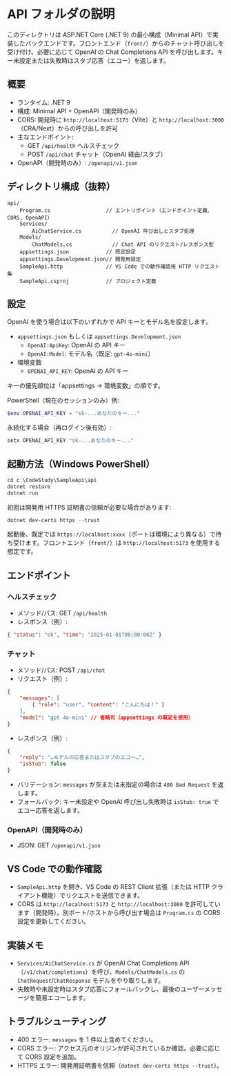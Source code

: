 # API フォルダの説明

このディレクトリは ASP.NET Core (.NET 9) の最小構成（Minimal API）で実装したバックエンドです。フロントエンド（`front/`）からのチャット呼び出しを受け付け、必要に応じて OpenAI の Chat Completions API を呼び出します。キー未設定または失敗時はスタブ応答（エコー）を返します。

## 概要

- ランタイム: .NET 9
- 構成: Minimal API + OpenAPI（開発時のみ）
- CORS: 開発時に `http://localhost:5173`（Vite）と `http://localhost:3000`（CRA/Next）からの呼び出しを許可
- 主なエンドポイント:
	- GET `/api/health` ヘルスチェック
	- POST `/api/chat` チャット（OpenAI 経由/スタブ）
- OpenAPI（開発時のみ）: `/openapi/v1.json`

## ディレクトリ構成（抜粋）

```
api/
	Program.cs                  // エントリポイント（エンドポイント定義、CORS, OpenAPI）
	Services/
		AiChatService.cs          // OpenAI 呼び出しとスタブ処理
	Models/
		ChatModels.cs             // Chat API のリクエスト/レスポンス型
	appsettings.json            // 既定設定
	appsettings.Development.json// 開発用設定
	SampleApi.http              // VS Code での動作確認用 HTTP リクエスト集
	SampleApi.csproj            // プロジェクト定義
```

## 設定

OpenAI を使う場合は以下のいずれかで API キーとモデル名を設定します。

- `appsettings.json` もしくは `appsettings.Development.json`
	- `OpenAI:ApiKey`: OpenAI の API キー
	- `OpenAI:Model`: モデル名（既定: `gpt-4o-mini`）
- 環境変数
	- `OPENAI_API_KEY`: OpenAI の API キー

キーの優先順位は「appsettings → 環境変数」の順です。

PowerShell（現在のセッションのみ）例:

```powershell
$env:OPENAI_API_KEY = "sk-...あなたのキー..."
```

永続化する場合（再ログイン後有効）:

```powershell
setx OPENAI_API_KEY "sk-...あなたのキー..."
```

## 起動方法（Windows PowerShell）

```powershell
cd c:\CodeStudy\SampleApi\api
dotnet restore
dotnet run
```

初回は開発用 HTTPS 証明書の信頼が必要な場合があります:

```powershell
dotnet dev-certs https --trust
```

起動後、既定では `https://localhost:xxxx`（ポートは環境により異なる）で待ち受けます。フロントエンド（`front/`）は `http://localhost:5173` を使用する想定です。

## エンドポイント

### ヘルスチェック

- メソッド/パス: GET `/api/health`
- レスポンス（例）:

```json
{ "status": "ok", "time": "2025-01-01T00:00:00Z" }
```

### チャット

- メソッド/パス: POST `/api/chat`
- リクエスト（例）:

```json
{
	"messages": [
		{ "role": "user", "content": "こんにちは！" }
	],
	"model": "gpt-4o-mini" // 省略可（appsettings の既定を使用）
}
```

- レスポンス（例）:

```json
{
	"reply": "…モデルの応答またはスタブのエコー…",
	"isStub": false
}
```

- バリデーション: `messages` が空または未指定の場合は `400 Bad Request` を返します。
- フォールバック: キー未設定や OpenAI 呼び出し失敗時は `isStub: true` でエコー応答を返します。

### OpenAPI（開発時のみ）

- JSON: GET `/openapi/v1.json`

## VS Code での動作確認

- `SampleApi.http` を開き、VS Code の REST Client 拡張（または HTTP クライアント機能）でリクエストを送信できます。
- CORS は `http://localhost:5173` と `http://localhost:3000` を許可しています（開発時）。別ポート/ホストから呼び出す場合は `Program.cs` の CORS 設定を更新してください。

## 実装メモ

- `Services/AiChatService.cs` が OpenAI Chat Completions API（`/v1/chat/completions`）を呼び、`Models/ChatModels.cs` の `ChatRequest`/`ChatResponse` モデルをやり取りします。
- 失敗時や未設定時はスタブ応答にフォールバックし、最後のユーザーメッセージを簡易エコーします。

## トラブルシューティング

- 400 エラー: `messages` を 1 件以上含めてください。
- CORS エラー: アクセス元のオリジンが許可されているか確認。必要に応じて CORS 設定を追加。
- HTTPS エラー: 開発用証明書を信頼（`dotnet dev-certs https --trust`）。

